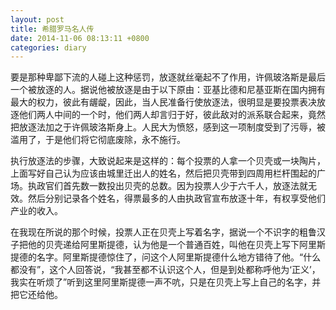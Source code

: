 ```yaml
---
layout: post
title: 希腊罗马名人传
date: 2014-11-06 08:13:11 +0800
categories: diary
---
```


要是那种卑鄙下流的人碰上这种惩罚，放逐就丝毫起不了作用，许佩玻洛斯是最后一个被放逐的人。据说他被放逐是由于以下原由：亚基比德和尼基亚斯在国内拥有最大的权力，彼此有龌龊，因此，当人民准备行使放逐法，很明显是要投票表决放逐他们两人中间的一个时，他们两人却言归于好，彼此敌对的派系联合起来，竟然把放逐法加之于许佩玻洛斯身上。人民大为愤怒，感到这一项制度受到了污辱，被滥用了，于是他们将它彻底废除，永不施行。

执行放逐法的步骤，大致说起来是这样的：每个投票的人拿一个贝壳或一块陶片，上面写好自己认为应该由城里迁出人的姓名，然后把贝壳带到四周用栏杆围起的广场。执政官们首先数一数投出贝壳的总数。因为投票人少于六千人，放逐法就无效。然后分别记录各个姓名，得票最多的人由执政官宣布放逐十年，有权享受他们产业的收入。

在我现在所说的那个时候，投票人正在贝壳上写着名字，据说一个不识字的粗鲁汉子把他的贝壳递给阿里斯提德，认为他是一个普通百姓，叫他在贝壳上写下阿里斯提德的名字。阿里斯提德惊住了，问这个人阿里斯提德什么地方错待了他。“什么都没有”，这个人回答说，“我甚至都不认识这个人，但是到处都称呼他为‘正义’，我实在听烦了”听到这里阿里斯提德一声不吭，只是在贝壳上写上自己的名字，并把它还给他。
